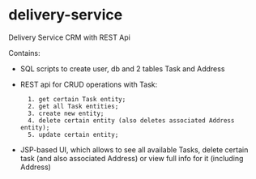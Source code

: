 # delivery-service

Delivery Service CRM with REST Api

Contains:
- SQL scripts to create user, db and 2 tables Task and Address
- REST api for CRUD operations with Task:

        1. get certain Task entity;
        2. get all Task entities;
        3. create new entity;
        4. delete certain entity (also deletes associated Address entity);
        5. update certain entity;
- JSP-based UI, which allows to see all available Tasks, delete certain task (and also associated Address)
or view full info for it (including Address)
